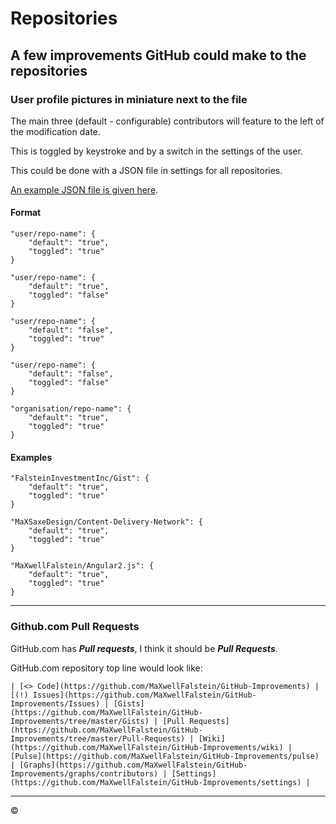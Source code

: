 # Repositories

## A few improvements GitHub could make to the repositories

### User profile pictures in miniature next to the file

The main three (default - configurable) contributors will feature to the left of the modification date.

This is toggled by keystroke and by a switch in the settings of the user.

This could be done with a JSON file in settings for all repositories.

[An example JSON file is given here](https://github.com/MaXwellFalstein/GitHub-Improvements/blob/master/Repositories/repo-contrib-pic.json).

#### Format

    "user/repo-name": {
        "default": "true",
        "toggled": "true"
    }

    "user/repo-name": {
        "default": "true",
        "toggled": "false"
    }

    "user/repo-name": {
        "default": "false",
        "toggled": "true"
    }

    "user/repo-name": {
        "default": "false",
        "toggled": "false"
    }

    "organisation/repo-name": {
        "default": "true",
        "toggled": "true"
    }

#### Examples

    "FalsteinInvestmentInc/Gist": {
        "default": "true",
        "toggled": "true"
    }

    "MaXSaxeDesign/Content-Delivery-Network": {
        "default": "true",
        "toggled": "true"
    }

    "MaXwellFalstein/Angular2.js": {
        "default": "true",
        "toggled": "true"
    }

---

### Github.com Pull Requests

GitHub.com has ***Pull requests***, I think it should be ***Pull Requests***.

GitHub.com repository top line would look like:

    | [<> Code](https://github.com/MaXwellFalstein/GitHub-Improvements) | [(!) Issues](https://github.com/MaXwellFalstein/GitHub-Improvements/Issues) | [Gists](https://github.com/MaXwellFalstein/GitHub-Improvements/tree/master/Gists) | [Pull Requests](https://github.com/MaXwellFalstein/GitHub-Improvements/tree/master/Pull-Requests) | [Wiki](https://github.com/MaXwellFalstein/GitHub-Improvements/wiki) | [Pulse](https://github.com/MaXwellFalstein/GitHub-Improvements/pulse) | [Graphs](https://github.com/MaXwellFalstein/GitHub-Improvements/graphs/contributors) | [Settings](https://github.com/MaXwellFalstein/GitHub-Improvements/settings) |



---

&copy;
